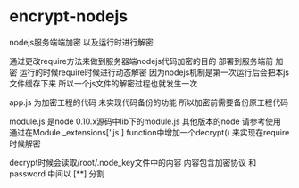 # encrypt-nodejs
nodejs服务端端加密 以及运行时进行解密

通过更改require方法来做到服务器端nodejs代码加密的目的
部署到服务端前 加密
运行的时候require时候进行动态解密
因为nodejs机制是第一次运行后会把本js文件缓存下来
所以一个js文件的解密过程也就发生一次


app.js 为加密工程的代码
未实现代码备份的功能 所以加密前需要备份原工程代码

module.js 是node 0.10.x源码中lib下的module.js
其他版本的node 请参考使用
通过在Module._extensions['.js'] function中增加一个decrypt() 
来实现在require时候解密

decrypt时候会读取/root/.node_key文件中的内容
内容包含加密协议 和 password 中间以 [**] 分割 
